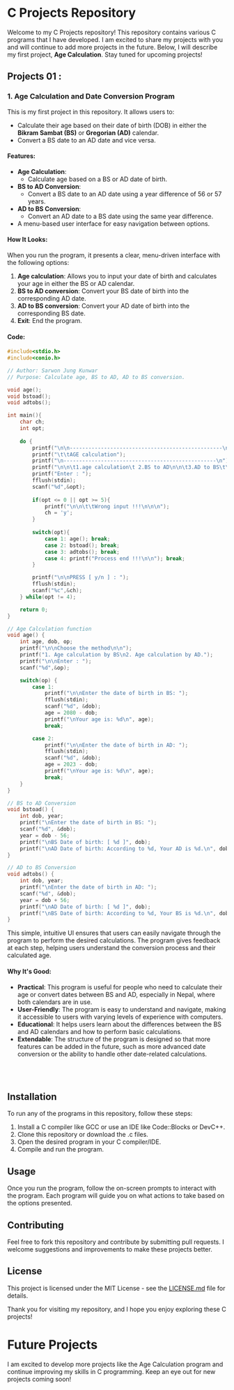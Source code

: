 # C Projects Repository

Welcome to my C Projects repository! This repository contains various C programs that I have developed. I am excited to share my projects with you and will continue to add more projects in the future. Below, I will describe my first project, **Age Calculation**. Stay tuned for upcoming projects!

## Projects 01 :

### 1. **Age Calculation and Date Conversion Program**

This is my first project in this repository. It allows users to:

- Calculate their age based on their date of birth (DOB) in either the **Bikram Sambat (BS)** or **Gregorian (AD)** calendar.
- Convert a BS date to an AD date and vice versa.

#### Features:
- **Age Calculation**:
  - Calculate age based on a BS or AD date of birth.
- **BS to AD Conversion**:
  - Convert a BS date to an AD date using a year difference of 56 or 57 years.
- **AD to BS Conversion**:
  - Convert an AD date to a BS date using the same year difference.
- A menu-based user interface for easy navigation between options.

#### How It Looks:
When you run the program, it presents a clear, menu-driven interface with the following options:
1. **Age calculation**: Allows you to input your date of birth and calculates your age in either the BS or AD calendar.
2. **BS to AD conversion**: Convert your BS date of birth into the corresponding AD date.
3. **AD to BS conversion**: Convert your AD date of birth into the corresponding BS date.
4. **Exit**: End the program.



#### Code:
```c
#include<stdio.h>
#include<conio.h>

// Author: Sarwon Jung Kunwar
// Purpose: Calculate age, BS to AD, AD to BS conversion.

void age();
void bstoad();
void adtobs();

int main(){
    char ch;
    int opt;
    
    do {
        printf("\n\n-------------------------------------------------\n");
        printf("\t\tAGE calculation");
        printf("\n-------------------------------------------------\n");
        printf("\n\n\t1.age calculation\t 2.BS to AD\n\n\t3.AD to BS\t\t 4.Exit\n\n");
        printf("Enter : ");
        fflush(stdin);
        scanf("%d",&opt);
        
        if(opt <= 0 || opt >= 5){
            printf("\n\n\t\tWrong input !!!\n\n\n");
            ch = 'y';
        }
        
        switch(opt){
            case 1: age(); break;
            case 2: bstoad(); break;
            case 3: adtobs(); break;
            case 4: printf("Process end !!!\n\n"); break;
        }

        printf("\n\nPRESS [ y/n ] : ");
        fflush(stdin);
        scanf("%c",&ch);
    } while(opt != 4);

    return 0;
}

// Age Calculation function
void age() {
    int age, dob, op;
    printf("\n\nChoose the method\n\n");
    printf("1. Age calculation by BS\n2. Age calculation by AD.");
    printf("\n\nEnter : ");
    scanf("%d",&op);

    switch(op) {
        case 1:
            printf("\n\nEnter the date of birth in BS: ");
            fflush(stdin);
            scanf("%d", &dob);
            age = 2080 - dob;
            printf("\nYour age is: %d\n", age);
            break;

        case 2:
            printf("\n\nEnter the date of birth in AD: ");
            fflush(stdin);
            scanf("%d", &dob);
            age = 2023 - dob;
            printf("\nYour age is: %d\n", age);
            break;
    }
}

// BS to AD Conversion
void bstoad() {
    int dob, year;
    printf("\nEnter the date of birth in BS: ");
    scanf("%d", &dob);
    year = dob - 56;
    printf("\nBS Date of birth: [ %d ]", dob);
    printf("\nAD Date of birth: According to %d, Your AD is %d.\n", dob, year);
}

// AD to BS Conversion
void adtobs() {
    int dob, year;
    printf("\nEnter the date of birth in AD: ");
    scanf("%d", &dob);
    year = dob + 56;
    printf("\nAD Date of birth: [ %d ]", dob);
    printf("\nBS Date of birth: According to %d, Your BS is %d.\n", dob, year);
}

```


This simple, intuitive UI ensures that users can easily navigate through the program to perform the desired calculations. The program gives feedback at each step, helping users understand the conversion process and their calculated age.

#### Why It's Good:
- **Practical**: This program is useful for people who need to calculate their age or convert dates between BS and AD, especially in Nepal, where both calendars are in use.
- **User-Friendly**: The program is easy to understand and navigate, making it accessible to users with varying levels of experience with computers.
- **Educational**: It helps users learn about the differences between the BS and AD calendars and how to perform basic calculations.
- **Extendable**: The structure of the program is designed so that more features can be added in the future, such as more advanced date conversion or the ability to handle other date-related calculations.


<br><br>



## Installation

To run any of the programs in this repository, follow these steps:

1. Install a C compiler like GCC or use an IDE like Code::Blocks or DevC++.
2. Clone this repository or download the .c files.
3. Open the desired program in your C compiler/IDE.
4. Compile and run the program.

## Usage

Once you run the program, follow the on-screen prompts to interact with the program. Each program will guide you on what actions to take based on the options presented.

## Contributing

Feel free to fork this repository and contribute by submitting pull requests. I welcome suggestions and improvements to make these projects better.

## License

This project is licensed under the MIT License - see the [LICENSE.md](LICENSE.md) file for details.


Thank you for visiting my repository, and I hope you enjoy exploring these C projects!


# Future Projects

I am excited to develop more projects like the Age Calculation program and continue improving my skills in C programming. Keep an eye out for new projects coming soon!